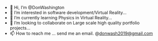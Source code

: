 - 👋 Hi, I’m @DonWashington
- 👀 I’m interested in software development/Virtual Reality...
- 🌱 I’m currently learning Physics in Virtual Reality...
- 💞️ I’m looking to collaborate on Large scale high quality portfolio projects...
- 📫 How to reach me ... send me an email. @donwash2019@gmail.com

<!---
DonWashington/DonWashington is a ✨ special ✨ repository because its `README.md` (this file) appears on your GitHub profile.
You can click the Preview link to take a look at your changes.
--->
